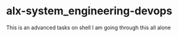 # alx-system_engineering-devops
This is an advanced tasks on shell 
I am going through this all alone
